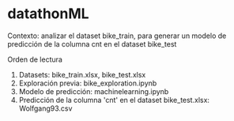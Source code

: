 # datathonML

Contexto: analizar el dataset bike_train, para generar un modelo de predicción de la columna cnt en el dataset bike_test

Orden de lectura 
  1. Datasets: bike_train.xlsx, bike_test.xlsx
  2. Exploración previa: bike_exploration.ipynb
  3. Modelo de predicción: machinelearning.ipynb
  4. Predicción de la columna 'cnt' en el dataset bike_test.xlsx: Wolfgang93.csv
